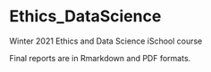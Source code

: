 # Ethics_DataScience

Winter 2021 Ethics and Data Science iSchool course

Final reports are in Rmarkdown and PDF formats.

